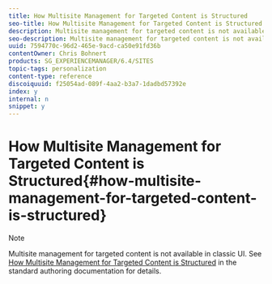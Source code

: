 ```yaml
---
title: How Multisite Management for Targeted Content is Structured
seo-title: How Multisite Management for Targeted Content is Structured
description: Multisite management for targeted content is not available in classic UI. See How Multisite Management for Targeted Content is Structured in the standard authoring documentation for details.
seo-description: Multisite management for targeted content is not available in classic UI. See How Multisite Management for Targeted Content is Structured in the standard authoring documentation for details.
uuid: 7594770c-96d2-465e-9acd-ca50e91fd36b
contentOwner: Chris Bohnert
products: SG_EXPERIENCEMANAGER/6.4/SITES
topic-tags: personalization
content-type: reference
discoiquuid: f25054ad-089f-4aa2-b3a7-1dadbd57392e
index: y
internal: n
snippet: y
---
```


# How Multisite Management for Targeted Content is Structured{#how-multisite-management-for-targeted-content-is-structured}

>[!NOTE]
>
>Multisite management for targeted content is not available in classic UI. See [How Multisite Management for Targeted Content is Structured](../../../sites/authoring/using/technical-multisite-targeted.md) in the standard authoring documentation for details.

